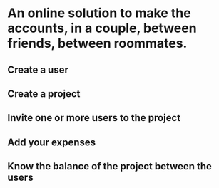 # An online solution to make the accounts, in a couple, between friends, between roommates.

## Create a user

## Create a project

## Invite one or more users to the project

## Add your expenses

## Know the balance of the project between the users
